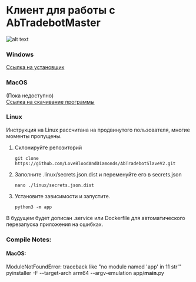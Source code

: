 # Клиент для работы с AbTradebotMaster
![alt text](static/app_icon.ico)

### Windows
[Ссылка на установщик](compiled/Windows)


### MacOS
(Пока недоступно)<br>
[Ссылка на скачивание программы](compiled/MacOS)


### Linux
Инструкция на Linux рассчитана на продвинутого пользователя, многие моменты
пропущены.

1. Склонируйте репозиторий
    ```shell
    git clone https://github.com/LoveBloodAndDiamonds/AbTradebotSlaveV2.git
    ```
2. Заполните .linux/secrets.json.dist и переменуйте его в secrets.json
    ```shell
   nano ./linux/secrets.json.dist
    ```
3. Установите зависимости и запустите.
    ```shell
   python3 -m app
   ```

В будущем будет дописан .service или Dockerfile для автоматического перезапуска
приложения на ошибках.


### Compile Notes:
#### MacOS:
ModuleNotFoundError:
    traceback like "no module named 'app' in 11 str'"
    pyinstaller -F --target-arch arm64 --argv-emulation app/__main__.py
